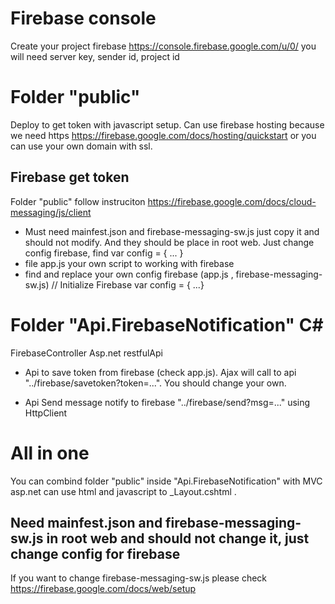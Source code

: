 # Firebase console
Create your project firebase https://console.firebase.google.com/u/0/ you will need server key, sender id, project id

# Folder "public"
Deploy to get token with javascript setup. Can use firebase hosting because we need https https://firebase.google.com/docs/hosting/quickstart or you can use your own domain with ssl.

## Firebase get token
Folder "public" follow instruciton https://firebase.google.com/docs/cloud-messaging/js/client

- Must need mainfest.json and firebase-messaging-sw.js just copy it and should not modify. And they should be place in root web. Just change config firebase, find var config = { ... }
- file app.js your own script to working with firebase
- find and replace your own config firebase (app.js , firebase-messaging-sw.js)
    // Initialize Firebase
    var config = { ...}

# Folder "Api.FirebaseNotification" C#
FirebaseController Asp.net restfulApi

- Api to save token from firebase (check app.js). Ajax will call to api "../firebase/savetoken?token=...". You should change your own.

- Api Send message notify to firebase "../firebase/send?msg=..." using HttpClient 

# All in one
You can combind folder "public" inside "Api.FirebaseNotification" with MVC asp.net can use html and javascript to _Layout.cshtml . 
## Need mainfest.json and firebase-messaging-sw.js in root web and should not change it, just change config for firebase
If you want to change firebase-messaging-sw.js please check https://firebase.google.com/docs/web/setup
